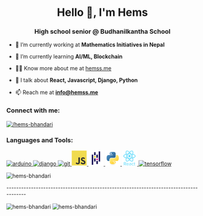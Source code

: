 
<h1 align="center">Hello 👋, I'm Hems</h1>  
<h3 align="center">High school senior @ Budhanilkantha School</h3>  
  
  
- 🔭 I’m currently working at **Mathematics Initiatives in Nepal**  
  
- 🌱 I’m currently learning **AI/ML, Blockchain**  
  
- 👨‍💻 Know more about me at [hemss.me](hemss.me)  
  
- 💬 I talk about **React, Javascript, Django, Python**  
  
- 📫 Reach me at **info@hemss.me**  
  
<h3 align="left">Connect with me:</h3>  
<p align="left">  
<a href="https://linkedin.com/in//hems-bhandari" target="blank"><img align="center" src="https://raw.githubusercontent.com/rahuldkjain/github-profile-readme-generator/master/src/images/icons/Social/linked-in-alt.svg" alt="/hems-bhandari" height="30" width="40" /></a>  
</p>  
  
<h3 align="left">Languages and Tools:</h3>  
<p align="left"> <a href="https://www.arduino.cc/" target="_blank" rel="noreferrer"> <img src="https://cdn.worldvectorlogo.com/logos/arduino-1.svg" alt="arduino" width="40" height="40"/> </a> <a href="https://www.djangoproject.com/" target="_blank" rel="noreferrer"> <img src="https://cdn.worldvectorlogo.com/logos/django.svg" alt="django" width="40" height="40"/> </a> <a href="https://git-scm.com/" target="_blank" rel="noreferrer"> <img src="https://www.vectorlogo.zone/logos/git-scm/git-scm-icon.svg" alt="git" width="40" height="40"/> </a> <a href="https://developer.mozilla.org/en-US/docs/Web/JavaScript" target="_blank" rel="noreferrer"> <img src="https://raw.githubusercontent.com/devicons/devicon/master/icons/javascript/javascript-original.svg" alt="javascript" width="40" height="40"/> </a> <a href="https://pandas.pydata.org/" target="_blank" rel="noreferrer"> <img src="https://raw.githubusercontent.com/devicons/devicon/2ae2a900d2f041da66e950e4d48052658d850630/icons/pandas/pandas-original.svg" alt="pandas" width="40" height="40"/> </a> <a href="https://www.python.org" target="_blank" rel="noreferrer"> <img src="https://raw.githubusercontent.com/devicons/devicon/master/icons/python/python-original.svg" alt="python" width="40" height="40"/> </a> <a href="https://reactjs.org/" target="_blank" rel="noreferrer"> <img src="https://raw.githubusercontent.com/devicons/devicon/master/icons/react/react-original-wordmark.svg" alt="react" width="40" height="40"/> </a> <a href="https://www.tensorflow.org" target="_blank" rel="noreferrer"> <img src="https://www.vectorlogo.zone/logos/tensorflow/tensorflow-icon.svg" alt="tensorflow" width="40" height="40"/> </a> </p>  

<p><img align="center" src="https://github-readme-stats.vercel.app/api/top-langs/?username=hems-bhandari&hide=css,html,php,blade&layout=compact&theme=tokyonight" alt="hems-bhandari" /></p> 
<p>--------------------------------------------------------------------------------------</p>
<p><img align="center" src="https://github-readme-stats.vercel.app/api?username=hems-bhandari&show_icons=true&theme=tokyonight&count_private=true" alt="hems-bhandari" /> <img align="center" src="https://github-readme-streak-stats.herokuapp.com/?user=hems-bhandari&theme=tokyonight" alt="hems-bhandari" /></p>
